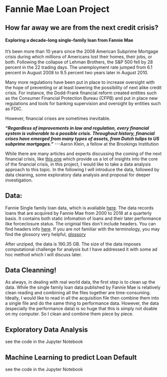 # Fannie Mae Loan Project
 
## How far away we are from the next credit crisis? 
#### Exploring a decade-long single-family loan from Fannie Mae

It’s been more than 10 years since the 2008 American Subprime Mortgage crisis during which millions of Americans lost their homes, their jobs, or both. Following the collapse of Lehman Brothers, the S&P 500 fell by 28 percent in the 22 trading days. The unemployment rate jumped from 6.1 percent in August 2008 to 9.5 percent two years later in August 2010. 

Many more regulations have been put in place to increase oversight with the hope of preventing or at least lowering the possibility of next alike credit crisis. For instance, the Dodd-Frank financial reform created entities such as the Consumer Financial Protection Bureau (CFPB) and put in place new regulations and tools for banking supervision and oversight by entities such as FDIC.

However, financial crises are sometimes inevitable.

***“Regardless of improvements in law and regulation, every financial system is vulnerable to a possible crisis. Throughout history, financial crises have emerged from many types of assets, from Dutch tulips to US subprime mortgages.”*** ---Aaron Klein, a fellow at the Brookings Institution

While there are many articles and experts discussing the coming of the next financial crisis, like [this one](https://www.vox.com/2018/9/18/17868074/financial-crisis-dodd-frank-lehman-brothers-recession) which provide us a lot of insights into the core of the financial crisis, in this project, I would like to take a data analysis approach to this topic. In the following I will introduce the data, followed by data cleaning, some exploratory data analysis and proposal for deeper investigation.

## Data:

Fannie Single family loan data, which is avaliable [here](https://www.fanniemae.com/portal/funding-the-market/data/loan-performance-data.html). The data records loans that are acquired by Fannie Mae from 2000 to 2018 at a quarterly basis. It contains both static infomation of loans and their later performance like forceclosure status. The originial files don't include headers. You can find headers info [here](https://loanperformancedata.fanniemae.com/lppub-docs/FNMA_SF_Loan_Performance_File_layout.pdf). If you are not familiar with the terminology, you may find the glossory very helpful, [glossory](https://loanperformancedata.fanniemae.com/lppub-docs/FNMA_SF_Loan_Performance_Glossary.pdf)

After unziped, the data is 190.35 GB. The size of the data imposes computational challenge for analysis but I have addressed it with some ad hoc method which I will discuss later.  

## Data Cleanning!

As always, in dealing with real world data, the first step is to clean up the data. While the single family loan data published by Fannie Mae is relatively clean reading and combining all the files together are time-consuming. Ideally, I would like to read in all the acquisition file then combine them into a single file and do the same thing to performance data. However, the data (especially the performance data) is so huge that this is simply not doable on my computer. So I clean and combine them piece by piece. 

## Exploratory Data Analysis
see the code in the Jupyter Notebook

## Machine Learning to predict Loan Default
see the code in the Jupyter Notebook
